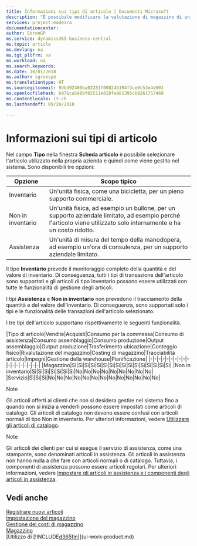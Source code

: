 ```yaml
---
title: Informazioni sui tipi di articolo | Documenti Microsoft
description: "È possibile modificare la valutazione di magazzino di un articolo mediante i metodi di costing Media o FIFO, ad esempio, quando i costi degli articoli cambiano per i motivi diversi dalle transazioni."
services: project-madeira
documentationcenter: 
author: SorenGP
ms.service: dynamics365-business-central
ms.topic: article
ms.devlang: na
ms.tgt_pltfrm: na
ms.workload: na
ms.search.keywords: 
ms.date: 10/01/2018
ms.author: sgroespe
ms.translationtype: HT
ms.sourcegitcommit: 9dbd92409ba02281f008246194f3ce0c53e4e001
ms.openlocfilehash: b976ca548bf02511e818fa981395cb9261757468
ms.contentlocale: it-ch
ms.lasthandoff: 09/28/2018

---
```

# <a name="about-item-types"></a>Informazioni sui tipi di articolo
Nel campo **Tipo** nella finestra **Scheda articolo** è possibile selezionare l'articolo utilizzato nella propria azienda e quindi come viene gestito nel sistema. Sono disponibili tre opzioni:

|Opzione|Scopo tipico|
|------|-----------|
|Inventario|Un'unità fisica, come una bicicletta, per un pieno supporto commerciale.|
|Non in inventario|Un'unità fisica, ad esempio un bullone, per un supporto aziendale limitato, ad esempio perché l'articolo viene utilizzato solo internamente e ha un costo ridotto.|
|Assistenza|Un'unità di misura del tempo della manodopera, ad esempio un'ora di consulenza, per un supporto aziendale limitato.|

Il tipo **Inventario** prevede il monitoraggio completo della quantità e del valore di inventario. Di conseguenza, tutti i tipi di transazione dell'articolo sono supportati e gli articoli di tipo Inventario possono essere utilizzati con tutte le funzionalità di gestione degli articoli.

I tipi **Assistenza** e **Non in inventario** non prevedono il tracciamento della quantità e del valore dell'inventario. Di conseguenza, sono supportati solo i tipi e le funzionalità delle transazioni dell'articolo selezionato.

I tre tipi dell'articolo supportano rispettivamente le seguenti funzionalità.

|Tipo di articolo|Vendite|Acquisti|Consumo per la commessa|Consumo di assistenza|Consumo assemblaggio|Consumo produzione|Output assemblaggio|Output produzione|Trasferimento ubicazione|Conteggio fisico|Rivalutazione del magazzino|Costing di magazzino|Tracciabilità articolo|Impegni|Gestione della warehouse|Pianificazione|
|-|-|-|-|-|-|-|-|-|-|-|-|-|-|-|-|-|-|
|Magazzino|Sì|Sì|Sì|Sì|Sì|Sì|Sì|Sì|Sì|Sì|Sì|Sì|Sì|Sì|Sì|Sì|
|Non in inventario|Sì|Sì|Sì|Sì|Sì|Sì|Sì|No|No|No|No|No|No|No|No|No|
|Servizio|Sì|Sì|Sì|No|No|No|No|No|No|No|No|No|No|No|No|No|

> [!NOTE]
> Gli articoli offerti ai clienti che non si desidera gestire nel sistema fino a quando non si inizia a venderli possono essere impostati come articoli di catalogo. Gli articoli di catalogo non devono essere confusi con articoli normali di tipo Non in inventario. Per ulteriori informazioni, vedere [Utilizzare gli articoli di catalogo](inventory-how-work-nonstock-items.md).

> [!NOTE]
> Gli articoli dei clienti per cui si esegue il servizio di assistenza, come una stampante, sono denominati articoli in assistenza. Gli articoli in assistenza non hanno nulla a che fare con articoli normali o di catalogo. Tuttavia, i componenti di assistenza possono essere articoli regolari. Per ulteriori informazioni, vedere [Impostare gli articoli in assistenza e i componenti degli articoli in assistenza](service-how-setup-service-items.md).

## <a name="see-also"></a>Vedi anche
[Registrare nuovi articoli](inventory-how-register-new-items.md)  
[Impostazione del magazzino](inventory-setup-inventory.md)  
[Gestione dei costi di magazzino](finance-manage-inventory-costs.md)  
[Magazzino](inventory-manage-inventory.md)  
[Utilizzo di [!INCLUDE[d365fin](includes/d365fin_md.md)]](ui-work-product.md)

